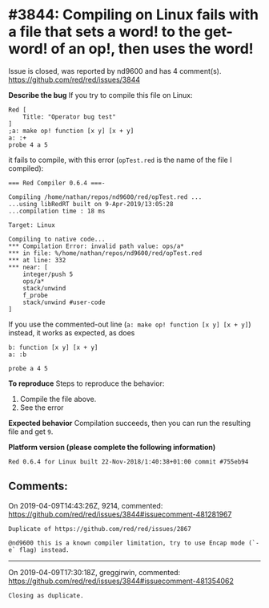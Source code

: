 
#3844: Compiling on Linux fails with a file that sets a word! to the get-word! of an op!, then uses the word!
================================================================================
Issue is closed, was reported by nd9600 and has 4 comment(s).
<https://github.com/red/red/issues/3844>

**Describe the bug**
If you try to compile this file on Linux:
```red
Red [
    Title: "Operator bug test"
]
;a: make op! function [x y] [x + y]
a: :+
probe 4 a 5
```
it fails to compile, with this error (`opTest.red` is the name of the file I compiled):
```
=== Red Compiler 0.6.4 ===- 

Compiling /home/nathan/repos/nd9600/red/opTest.red ...
...using libRedRT built on 9-Apr-2019/13:05:28
...compilation time : 18 ms

Target: Linux 

Compiling to native code...
*** Compilation Error: invalid path value: ops/a* 
*** in file: %/home/nathan/repos/nd9600/red/opTest.red 
*** at line: 332 
*** near: [
    integer/push 5 
    ops/a* 
    stack/unwind 
    f_probe 
    stack/unwind #user-code
]
```

If you use the commented-out line (`a: make op! function [x y] [x + y]`) instead, it works as expected, as does
```
b: function [x y] [x + y]
a: :b

probe a 4 5
```

**To reproduce**
Steps to reproduce the behavior:
1. Compile the file above.
2. See the error

**Expected behavior**
Compilation succeeds, then you can run the resulting file and get `9`.

**Platform version (please complete the following information)**
```
Red 0.6.4 for Linux built 22-Nov-2018/1:40:38+01:00 commit #755eb94
```



Comments:
--------------------------------------------------------------------------------

On 2019-04-09T14:43:26Z, 9214, commented:
<https://github.com/red/red/issues/3844#issuecomment-481281967>

    Duplicate of https://github.com/red/red/issues/2867
    
    @nd9600 this is a known compiler limitation, try to use Encap mode (`-e` flag) instead.

--------------------------------------------------------------------------------

On 2019-04-09T17:30:18Z, greggirwin, commented:
<https://github.com/red/red/issues/3844#issuecomment-481354062>

    Closing as duplicate. 

